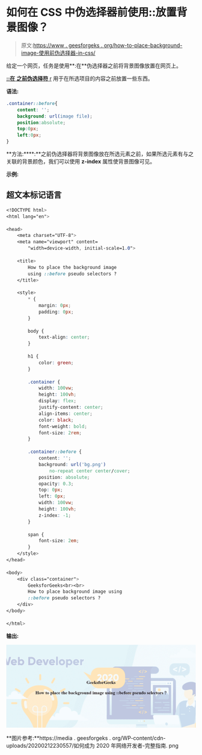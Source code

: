 # 如何在 CSS 中伪选择器前使用::放置背景图像？

> 原文:[https://www . geesforgeks . org/how-to-place-background-image-使用前伪选择器-in-css/](https://www.geeksforgeeks.org/how-to-place-background-image-using-before-pseudo-selectors-in-css/)

给定一个网页，任务是使用**:在**伪选择器之前将背景图像放置在网页上。

[**::在** **之前伪选择符** r](https://www.geeksforgeeks.org/css-before-selector/) 用于在所选项目的内容之前放置一些东西。

**语法:**

```css
.container::before{
    content: '';
    background: url(image file);
    position:absolute;
    top:0px;
    left:0px;
}
```

**方法:****:**之前伪选择器将背景图像放在所选元素之前，如果所选元素有与之关联的背景颜色，我们可以使用 **z-index** 属性使背景图像可见。

**示例:**

## 超文本标记语言

```css
<!DOCTYPE html>
<html lang="en">

<head>
    <meta charset="UTF-8">
    <meta name="viewport" content=
        "width=device-width, initial-scale=1.0">

    <title>
        How to place the background image 
        using ::before pseudo selectors ?
    </title>

    <style>
        * {
            margin: 0px;
            padding: 0px;
        }

        body {
            text-align: center;
        }

        h1 {
            color: green;
        }

        .container {
            width: 100vw;
            height: 100vh;
            display: flex;
            justify-content: center;
            align-items: center;
            color: black;
            font-weight: bold;
            font-size: 2rem;
        }

        .container::before {
            content: '';
            background: url('bg.png') 
                no-repeat center center/cover;
            position: absolute;
            opacity: 0.3;
            top: 0px;
            left: 0px;
            width: 100vw;
            height: 100vh;
            z-index: -1;
        }

        span {
            font-size: 2em;
        } 
    </style>
</head>

<body>
    <div class="container">
        GeeksforGeeks<br><br>
        How to place background image using
        ::before pseudo selectors ?
    </div>
</body>

</html>
```

**输出:**

![](img/640b904bfdbe70fb0591f66f08032fba.png)

**图片参考:**https://media . geesforgeks . org/WP-content/cdn-uploads/20200212230557/如何成为 2020 年网络开发者-完整指南. png